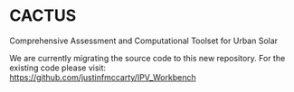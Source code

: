 # CACTUS
Comprehensive Assessment and Computational Toolset for Urban Solar


We are currently migrating the source code to this new repository. For the existing code please visit: https://github.com/justinfmccarty/IPV_Workbench
